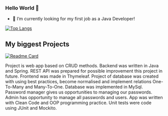 ### Hello World 👋

- 🔭 I’m currently looking for my first job as a Java Developer!

[![Top Langs](https://github-readme-stats.vercel.app/api/top-langs/?username=KubaTworek&layout=compact)](https://github.com/anuraghazra/github-readme-stats)
## My biggest Projects
[![Readme Card](https://github-readme-stats.vercel.app/api/pin/?username=KubaTworek&repo=Password-Manager-MVC-REST)](https://github.com/KubaTworek/Password-Manager-MVC-REST)

Project is web app based on CRUD methods. Backend was written in Java and Spring. REST API was prepared for possible improvement this project in future. Frontend was made in Thymeleaf. Project of database was created with using best practices, become normalised and implement relations One-To-Many and Many-To-One. Database was implemented in MySql. Password manager gives us opportunities to managing our passwords. Admin has opportunity to manage all passwords and users. App was written with Clean Code and OOP programming practice. Unit tests were code using JUnit and Mockito.
